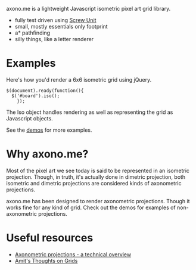 axono.me is a lightweight Javascript isometric pixel art grid library.

* fully test driven using <a href="http://github.com/nathansobo/screw-unit">Screw Unit</a>
* small, mostly essentials only footprint
* a* pathfinding
* silly things, like a letter renderer

# Examples

Here's how you'd render a 6x6 isometric grid using jQuery.

    $(document).ready(function(){
      $('#board').iso();
		});

The Iso object handles rendering as well as representing the grid as Javascript objects.

See the <a href="http://axono.me/demos/index.html">demos</a> for more examples.

# Why axono.me?

Most of the pixel art we see today is said to be represented in an isometric projection. Though, in truth, it's actually done in dimetric projection, both isometric and dimetric projections are considered kinds of axonometric projections.

axono.me has been designed to render axonometric projections. Though it works fine for any kind of grid. Check out the demos for examples of non-axonometric projections.

# Useful resources

* <a href="http://www.compuphase.com/axometr.htm">Axonometric projections - a technical overview</a>
* <a href="http://www-cs-students.stanford.edu/~amitp/game-programming/grids/">Amit's Thoughts on Grids</a>